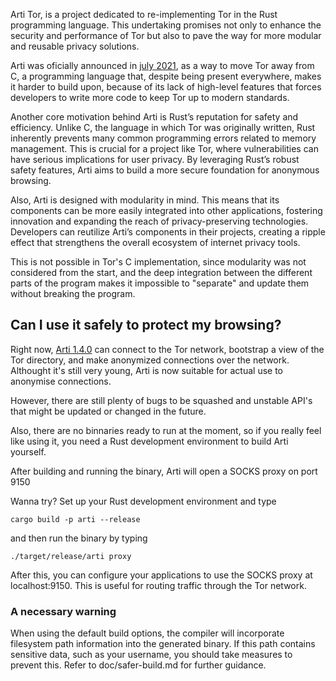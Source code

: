 Arti Tor, is a project dedicated to re-implementing Tor in the Rust programming language. This undertaking promises not only to enhance the security and performance of Tor but also to pave the way for more modular and reusable privacy solutions.

Arti was oficially announced in [july 2021](https://blog.torproject.org/announcing-arti/), as a way to move Tor away from C, a programming language that, despite being present everywhere, makes it harder to build upon, because of its lack of high-level features that forces developers to write more code to keep Tor up to modern standards.

Another core motivation behind Arti is Rust’s reputation for safety and efficiency. Unlike C, the language in which Tor was originally written, Rust inherently prevents many common programming errors related to memory management. This is crucial for a project like Tor, where vulnerabilities can have serious implications for user privacy. By leveraging Rust’s robust safety features, Arti aims to build a more secure foundation for anonymous browsing.

Also, Arti is designed with modularity in mind. This means that its components can be more easily integrated into other applications, fostering innovation and expanding the reach of privacy-preserving technologies. Developers can reutilize Arti’s components in their projects, creating a ripple effect that strengthens the overall ecosystem of internet privacy tools.

This is not possible in Tor's C implementation, since modularity was not considered from the start, and the deep integration between the different parts of the program makes it impossible to "separate" and update them without breaking the program.

## Can I use it safely to protect my browsing?
Right now, [Arti 1.4.0](https://blog.torproject.org/arti_1_4_0_released/) can connect to the Tor network, bootstrap a
view of the Tor directory, and make anonymized connections over the network.
Althought it's still very young, Arti is now suitable for
actual use to anonymise connections.

However, there are still plenty of bugs to be squashed and unstable API's that might be updated or changed in the future.

Also, there are no binnaries ready to run at the moment, so if you really feel like using it, you need a Rust development environment to build Arti yourself.

After building and running the binary, Arti will open a
SOCKS proxy on port 9150

Wanna try? Set up your Rust development environment and type

`cargo build -p arti --release`

and then run the binary by typing

`./target/release/arti proxy`

After this, you can configure your applications to use the SOCKS proxy at localhost:9150. This is useful for routing traffic through the Tor network.

### A necessary warning
When using the default build options, the compiler will incorporate filesystem path information into the generated binary. If this path contains sensitive data, such as your username, you should take measures to prevent this. Refer to doc/safer-build.md for further guidance.
